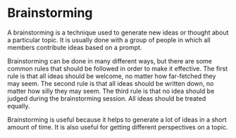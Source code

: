 

# Brainstorming

A brainstorming is a technique used to generate new ideas or thought about a particular topic. It is usually done with a group of people in which all members contribute ideas based on a prompt. 

 Brainstorming can be done in many different ways, but there are some common rules that should be followed in order to make it effective. The first rule is that all ideas should be welcome, no matter how far-fetched they may seem. The second rule is that all ideas should be written down, no matter how silly they may seem. The third rule is that no idea should be judged during the brainstorming session. All ideas should be treated equally.

 Brainstorming is useful because it helps to generate a lot of ideas in a short amount of time. It is also useful for getting different perspectives on a topic.
